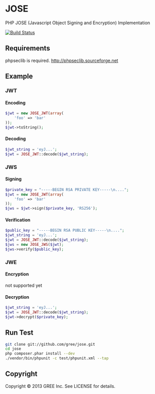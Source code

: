 # JOSE

PHP JOSE (Javascript Object Signing and Encryption) Implementation

[![Build Status](https://travis-ci.org/nov/jose-php.png?branch=master)](https://travis-ci.org/nov/jose-php)

## Requirements

phpseclib is required.
http://phpseclib.sourceforge.net

## Example

### JWT

#### Encoding

```php
$jwt = new JOSE_JWT(array(
    'foo' => 'bar'
));
$jwt->toString();
```

#### Decoding

```php
$jwt_string = 'eyJ...';
$jwt = JOSE_JWT::decode($jwt_string);
```

### JWS

#### Signing

```php
$private_key = "-----BEGIN RSA PRIVATE KEY-----\n....";
$jwt = new JOSE_JWT(array(
    'foo' => 'bar'
));
$jws = $jwt->sign($private_key, 'RS256');
```

#### Verification

```php
$public_key = "-----BEGIN RSA PUBLIC KEY-----\n....";
$jwt_string = 'eyJ...';
$jwt = JOSE_JWT::decode($jwt_string);
$jws = new JOSE_JWS($jwt);
$jws->verify($public_key);
```

### JWE

#### Encryption

not supported yet

#### Decryption

```php
$jwt_string = 'eyJ...';
$jwt = JOSE_JWT::decode($jwt_string);
$jwt->decrypt($private_key);
```

## Run Test

```bash
git clone git://github.com/gree/jose.git
cd jose
php composer.phar install --dev
./vendor/bin/phpunit -c test/phpunit.xml --tap
```

## Copyright

Copyright &copy; 2013 GREE Inc. See LICENSE for details.
